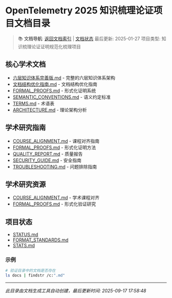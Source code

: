﻿# OpenTelemetry 2025 知识梳理论证项目文档目录

> 📚 **文档导航**: [返回文档索引](INDEX.md) | [文档状态](STATUS.md)
> 最后更新: 2025-01-27
> 项目类型: 知识梳理论证证明规范化梳理项目

## 核心学术文档

- [六层知识体系完善版.md](六层知识体系完善版.md) - 完整的六层知识体系架构
- [文档结构优化指南.md](文档结构优化指南.md) - 文档结构优化指南
- [FORMAL_PROOFS.md](FORMAL_PROOFS.md) - 形式化证明系统
- [SEMANTIC_CONVENTIONS.md](SEMANTIC_CONVENTIONS.md) - 语义约定标准
- [TERMS.md](TERMS.md) - 术语表
- [ARCHITECTURE.md](ARCHITECTURE.md) - 理论架构分析

## 学术研究指南

- [COURSE_ALIGNMENT.md](COURSE_ALIGNMENT.md) - 课程对齐指南
- [FORMAL_PROOFS.md](FORMAL_PROOFS.md) - 形式化证明方法
- [QUALITY_REPORT.md](QUALITY_REPORT.md) - 质量报告
- [SECURITY_GUIDE.md](SECURITY_GUIDE.md) - 安全指南
- [TROUBLESHOOTING.md](TROUBLESHOOTING.md) - 问题排除指南

## 学术研究资源

- [COURSE_ALIGNMENT.md](COURSE_ALIGNMENT.md) - 学术课程对齐
- [FORMAL_PROOFS.md](FORMAL_PROOFS.md) - 形式化验证研究

## 项目状态

- [STATUS.md](STATUS.md)
- [FORMAT_STANDARDS.md](FORMAT_STANDARDS.md)
- [STATS.md](STATS.md)

### 示例

```bash
# 验证目录中的文档是否存在
ls docs | findstr /c:".md"
```

---

*此目录由文档生成工具自动创建，最后更新时间: 2025-09-17 17:58:48*
